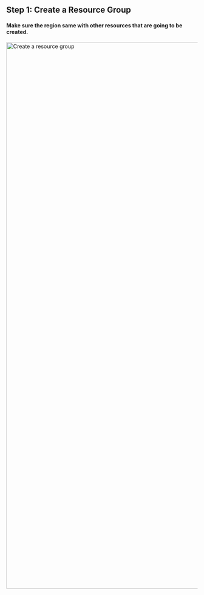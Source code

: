 ## Step 1: Create a Resource Group

#### Make sure the region same with other resources that are going to be created.
<img width="1440" alt="Create a resource group" src="https://user-images.githubusercontent.com/58121854/189464303-e31c832f-c170-4140-acad-1b5dfc23fba6.png">


